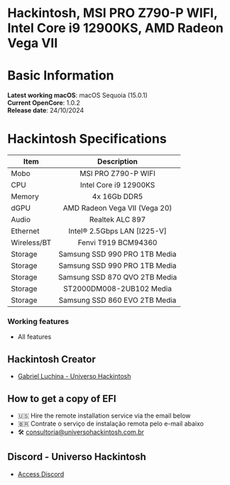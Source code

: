 # Hackintosh, MSI PRO Z790-P WIFI, Intel Core i9 12900KS, AMD Radeon Vega VII

# Basic Information

**Latest working macOS**: macOS Sequoia (15.0.1)
<br>
**Current OpenCore**: 1.0.2
<br>
**Release date**: 24/10/2024

# Hackintosh Specifications
|Item|Description|
|-|:-------:|
|Mobo|MSI PRO Z790-P WIFI|
|CPU|Intel Core i9 12900KS|
|Memory|4x 16Gb DDR5|
|dGPU|AMD Radeon Vega VII (Vega 20)|
|Audio|Realtek ALC 897|
|Ethernet|Intel® 2.5Gbps LAN [I225-V]|
|Wireless/BT|Fenvi T919 BCM94360|
|Storage|Samsung SSD 990 PRO 1TB Media|
|Storage|Samsung SSD 990 PRO 1TB Media|
|Storage|Samsung SSD 870 QVO 2TB Media|
|Storage|ST2000DM008-2UB102 Media|
|Storage|Samsung SSD 860 EVO 2TB Media|

### Working features
- All features

## Hackintosh Creator
- [Gabriel Luchina - Universo Hackintosh](https://luchina.com.br)

## How to get a copy of EFI
- 🇺🇸 Hire the remote installation service via the email below
- 🇧🇷 Contrate o serviço de instalação remota pelo e-mail abaixo
- 🛠️ [consultoria@universohackintosh.com.br](mailto:consultoria@universohackintosh.com.br)

## Discord - Universo Hackintosh
- [Access Discord](https://discord.universohackintosh.com.br)
